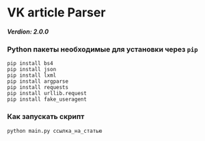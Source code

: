 #  VK article Parser
***Verdion: 2.0.0***

### Python пакеты необходимые для установки через `pip`

`pip install bs4` <br>
`pip install json` <br>
`pip install lxml` <br>
`pip install argparse` <br>
`pip install requests` <br>
`pip install urllib.request` <br>
`pip install fake_useragent` <br>


### Как запускать скрипт
`python main.py ссылка_на_статью` <br>


